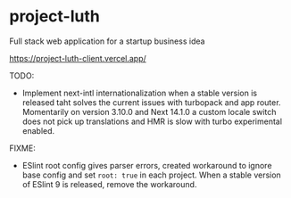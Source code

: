 # project-luth

Full stack web application for a startup business idea

<https://project-luth-client.vercel.app/>

TODO:

- Implement next-intl internationalization when a stable version is released taht solves the current issues with turbopack and app router. Momentarily on version 3.10.0 and Next 14.1.0 a custom locale switch does not pick up translations and HMR is slow with turbo experimental enabled.

FIXME:

- ESlint root config gives parser errors, created workaround to ignore base config and set `root: true` in each project. When a stable version of ESlint 9 is released, remove the workaround.
